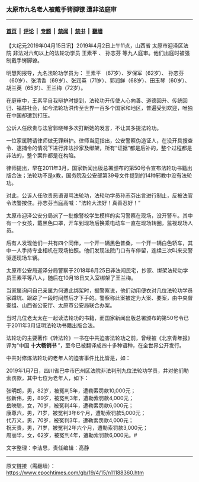 ### 太原市九名老人被戴手铐脚镣 遭非法庭审

---

#### [首页](../../../..?n11188360) &nbsp;|&nbsp; [评论](../../../../../epoch-comment?n11188360) &nbsp;|&nbsp; [专题](../../../../../epoch-special?n11188360) &nbsp;|&nbsp; [禁闻](../../../../../epoch-news?n11188360) &nbsp;|&nbsp; [禁书](../../../../../books?n11188360) &nbsp;|&nbsp; [翻墙](https://github.com/gfw-breaker/nogfw/blob/master/README.md?n11188360)


<div class="post_content" id="artbody" itemprop="articleBody">
 <!-- article content begin -->
 <p>
  【大纪元2019年04月15日讯】2019年4月2日上午11点，山西省
  <ok href="https://www.epochtimes.com/gb/tag/%E5%A4%AA%E5%8E%9F%E5%B8%82%E8%BF%8E%E6%B3%BD%E5%8C%BA%E6%B3%95%E9%99%A2.html">
   太原市迎泽区法院
  </ok>
  非法对六旬以上的法轮功学员
  <ok href="https://www.epochtimes.com/gb/tag/%E7%8E%8B%E7%B4%A0%E5%B9%B3.html">
   王素平
  </ok>
  、
  <ok href="https://www.epochtimes.com/gb/tag/%E5%AD%99%E5%BF%97%E8%8A%AC.html">
   孙志芬
  </ok>
  等九人庭审。他们出庭时被强制戴手铐脚镣。
 </p>
 <p>
  明慧网报导，九名法轮功学员为：
  <ok href="https://www.epochtimes.com/gb/tag/%E7%8E%8B%E7%B4%A0%E5%B9%B3.html">
   王素平
  </ok>
  （67岁）、罗保军（62岁）、
  <ok href="https://www.epochtimes.com/gb/tag/%E5%AD%99%E5%BF%97%E8%8A%AC.html">
   孙志芬
  </ok>
  （60岁）、张清香（69岁）、张润英（71岁）、郭润鲜（68岁）、田玉琴（60岁）、胡兰英（65岁）、王兰梅（72岁）。
 </p>
 <p>
  在庭审中，王素平自我辩护时提到，法轮功开传使人心向善、道德回升、传统回归、福益社会，如今法轮功洪传至世界一百多个国家和地区，普遍受到欢迎，唯独在中国却遭到打压。
 </p>
 <p>
  公诉人任欣贵与法官郭晓琴多次打断她的发言，不让其多提法轮功。
 </p>
 <p>
  一位家属聘请律师做无罪辩护。律师当庭指出，公安警察伪造证人，在没开具搜查令、逮捕令的情况下进行非法抄家及绑架，所有“证据”都是后补的，整个过程都是非法的，整个案件都是在构陷。
 </p>
 <p>
  律师提出，早在2011年3月，国家新闻出版总署颁布的第50号令宣布法轮功书籍出版合法；法轮功不是x教，国务院及公安部第39号文件提到的14种邪教中没有法轮功。
 </p>
 <p>
  对此，公诉人任欣贵恶语谩骂法轮功，法轮功学员孙志芬出言进行制止，反被法官令法警按住。孙志芬当庭高喊：“法轮大法好！真善忍好！”
 </p>
 <p>
  太原市迎泽公安分局派了一批像警校学生模样的实习警察在现场，没开警车。其中有一个女孩，戴黑色口罩，开车到现场后换乘电动车一直在现场转圈，监视现场人员。
 </p>
 <p>
  后有人发现他们一共有四个同伴，一个开一辆黑色普桑，一个开一辆白色轿车，其中一人手持专业相机在现场拍照。他们发现法院门口有车停留，连续三次叫来交警驱逐现场车辆。
 </p>
 <p>
  太原市公安局迎泽分局警察于2018年6月25日非法闯民宅，抄家、绑架法轮功学员王素平等八人，随后在10月18日又入室绑架了王兰梅。
 </p>
 <p>
  当家属询问自己亲属为何遭此绑架时，据警察说，他们动用便衣对几位法轮功学员家蹲坑、跟踪了一段时间然后才下手的。警察称此案被定为大案、要案，由中央督查组、山西省公安厅、太原市公安局联合办案。
 </p>
 <p>
  当时几位老太太在一起读法轮功的书籍，而国家新闻出版总署颁布的第50号令已于2011年3月证明法轮功书籍出版合法。
 </p>
 <p>
  法轮功的主要著作《转法轮》一书在中共迫害法轮功之前，曾经被《北京青年报》评为“中国
  <b>
   十大畅销书
  </b>
  ”，至今已被翻译成四十多种语种，在全世界公开发行。
 </p>
 <p>
  中共对修炼法轮功的老年人的迫害事件比比皆是，如：
 </p>
 <p>
  2019年1月7日，四川省巴中市巴州区法院非法判刑九位法轮功学员，并对他们勒索罚款，其中七位为老年人，如下：
 </p>
 <p>
  张明朗，男，82岁，被冤判5年，遭勒索罚款10,000元；
  <br/>
  张新伟，男，89岁，被冤判3年，遭勒索罚款4,000元；
  <br/>
  岳映聪，女，70岁，被冤判4年，遭勒索罚款6,000元；
  <br/>
  康尊六，男，71岁，被冤判3年6个月，遭勒索罚款5,000元；
  <br/>
  代万义，男，70岁，被冤判3年，遭勒索罚款4,000元；
  <br/>
  祝天贵，男，71岁，被冤判2年六个月，遭勒索罚款3,000元；
  <br/>
  周丽华，女，62岁，被冤判4年，遭勒索罚款6,000元。#
 </p>
 <p>
  文字整理：李洁思，责任编辑：高静
 </p>
 <!-- article content end -->
 <div id="below_article_ad">
 </div>
</div>


---

原文链接（需翻墙）：https://www.epochtimes.com/gb/19/4/15/n11188360.htm